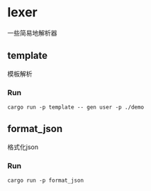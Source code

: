 # lexer
一些简易地解析器

## template
模板解析

### Run
```shell
cargo run -p template -- gen user -p ./demo
```

## format_json
格式化json

### Run
```shell
cargo run -p format_json
```